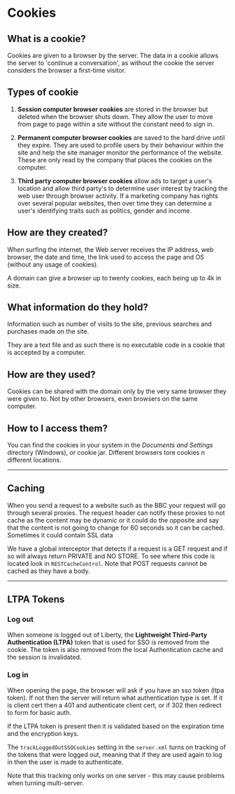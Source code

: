# Cookies

## What is a cookie?

Cookies are given to a browser by the server. The data in a cookie allows the server to 'continue a conversation', as without the cookie the server considers the browser a first-time visitor.

## Types of cookie

1. **Session computer browser cookies** are stored in the browser but deleted when the browser shuts down. They allow the user to move from page to page within a site without the constant need to sign in.

1. **Permanent computer browser cookies** are saved to the hard drive until they expire. They are used to profile users by their behaviour within the site and help the site manager monitor the performance of the website. These are only read by the company that places the cookies on the computer.

1. **Third party computer browser cookies** allow ads to target a user's location and allow third party's to determine user interest by tracking the web user through browser activity. If a marketing company has rights over several popular websites, then over time they can determine a user's identifying traits such as politics, gender and income.


## How are they created?

When surfing the internet, the Web server receives the IP address, web browser, the date and time, the link used to access the page and OS (without any usage of cookies).

A domain can give a browser up to twenty cookies, each being up to 4k in size.

## What information do they hold?

Information such as number of visits to the site, previous searches and purchases made on the site.

They are a text file and as such there is no executable code in a cookie that is accepted by a computer.

## How are they used?

Cookies can be shared with the domain only by the very same browser they were given to.  Not by other browsers, even browsers on the same computer.

## How to I access them?

You can find the cookies in your system in the *Documents and Settings* directory (Windows), or cookie jar. Different browsers tore cookies n different locations.


---


## Caching

When you send a request to a website such as the BBC your request will go through several proxies. The request header can notify these proxies to not cache as the content may be dynamic or it could do the opposite and say that the content is not going to change for 60 seconds so it can be cached. Sometimes it could contain SSL data

We have a global interceptor that detects if a request is a GET request and if so will always return PRIVATE and NO STORE. To see where this code is located look in `RESTCacheControl`. Note that POST requests cannot be cached as they have a body.


---


## LTPA Tokens


### Log out

When someone is logged out of Liberty, the **Lightweight Third-Party Authentication (LTPA)** token that is used for SSO is removed from the cookie. The token is also removed from the local Authentication cache and the session is invalidated.

### Log in

When opening the page, the browser will ask if you have an sso token (ltpa token). If not then the server will return what authentication type is set. If it is client cert then a 401 and authenticate client cert, or if 302 then redirect to form for basic auth.

If the LTPA token is present then it is validated based on the expiration time and the encryption keys.

The `trackLoggedOutSSOCookies` setting in the `server.xml` turns on tracking of the tokens that were logged out, meaning that if they are used again to log in then the user is made to authenticate.

Note that this tracking only works on one server - this may cause problems when turning multi-server.
